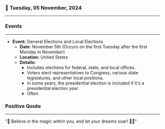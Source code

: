 ### 📅 Tuesday, 05 November, 2024
------
### Events
------
- **Event:** General Elections and Local Elections  
  - **Date:** November 5th (Occurs on the first Tuesday after the first Monday in November)  
  - **Location:** United States  
  - **Details:** 
    - Includes elections for federal, state, and local offices.
    - Voters elect representatives to Congress, various state legislatures, and other local positions.
    - In some years, the presidential election is included if it's a presidential election year.
    - Often
### Positive Qoute
------
"🌟 Believe in the magic within you, and let your dreams soar! 🚀✨"
